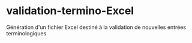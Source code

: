 # validation-termino-Excel
Génération d'un fichier Excel destiné à la validation de nouvelles entrées terminologiques
